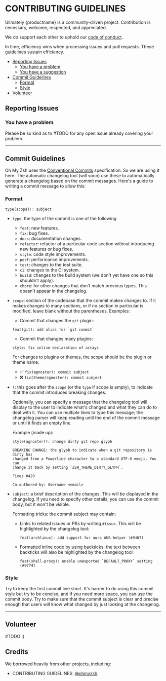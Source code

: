 # CONTRIBUTING GUIDELINES

Ulimately {productname} is a community-driven project. Contribution is necessary, welcome, respected, and appreciated.

We do support each other to uphold our [code of conduct](CODE_OF_CONDUCT.md).

In time, efficiency wins when processing issues and pull requests. These guidelines sustain efficiency.


<!-- TOC updateonsave:true depthfrom:2 -->

- [Reporting Issues](#reporting-issues)
  - [You have a problem](#you-have-a-problem)
  - [You have a suggestion](#you-have-a-suggestion)
- [Commit Guidelines](#commit-guidelines)
  - [Format](#format)
  - [Style](#style)
- [Volunteer](#volunteer)

<!-- /TOC -->

## Reporting Issues

### You have a problem

Please be so kind as to #TODO for any open issue already covering
your problem.

----

## Commit Guidelines

Oh My Zsh uses the [Conventional Commits](https://www.conventionalcommits.org/en/v1.0.0/)
specification. So we are using it here. The automatic changelog tool (will soon) use these to automatically generate
a changelog based on the commit messages. Here's a guide to writing a commit message
to allow this:

### Format

```
type(scope)!: subject
```

- `type`: the type of the commit is one of the following:

  - `feat`: new features.
  - `fix`: bug fixes.
  - `docs`: documentation changes.
  - `refactor`: refactor of a particular code section without introducing
    new features or bug fixes.
  - `style`: code style improvements.
  - `perf`: performance improvements.
  - `test`: changes to the test suite.
  - `ci`: changes to the CI system.
  - `build`: changes to the build system (we don't yet have one so this shouldn't apply).
  - `chore`: for other changes that don't match previous types. This doesn't appear
    in the changelog.

- `scope`: section of the codebase that the commit makes changes to. If it makes changes to
  many sections, or if no section in particular is modified, leave blank without the parentheses.
  Examples:

  - Commit that changes the `git` plugin:
  ```
  feat(git): add alias for `git commit`
  ```

  - Commit that changes many plugins:
  ```
  style: fix inline declaration of arrays
  ```

  For changes to plugins or themes, the scope should be the plugin or theme name:

  - ✅ `fix(agnoster): commit subject`
  - ❌ `fix(theme/agnoster): commit subject`

- `!`: this goes after the `scope` (or the `type` if scope is empty), to indicate that the commit
  introduces breaking changes.

  Optionally, you can specify a message that the changelog tool will display to the user to indicate
  what's changed and what they can do to deal with it. You can use multiple lines to type this message;
  the changelog parser will keep reading until the end of the commit message or until it finds an empty
  line.

  Example (made up):

  ```
  style(agnoster)!: change dirty git repo glyph

  BREAKING CHANGE: the glyph to indicate when a git repository is dirty has
  changed from a Powerline character to a standard UTF-8 emoji. You can
  change it back by setting `ZSH_THEME_DIRTY_GLYPH`.

  Fixes #420

  Co-authored-by: Username <email>
  ```

- `subject`: a brief description of the changes. This will be displayed in the changelog. If you need
  to specify other details, you can use the commit body, but it won't be visible.

  Formatting tricks: the commit subject may contain:

  - Links to related issues or PRs by writing `#issue`. This will be highlighted by the changelog tool:
    ```
    feat(archlinux): add support for aura AUR helper (#9467)
    ```

  - Formatted inline code by using backticks: the text between backticks will also be highlighted by
    the changelog tool:
    ```
    feat(shell-proxy): enable unexported `DEFAULT_PROXY` setting (#9774)
    ```

### Style

Try to keep the first commit line short. It's harder to do using this commit style but try to be
concise, and if you need more space, you can use the commit body. Try to make sure that the commit
subject is clear and precise enough that users will know what changed by just looking at the changelog.

----

## Volunteer

#TODO  :)


## Credits

We borrowed heavily from other projects, including:
* CONTRIBUTING GUIDELINES: [@ohmyzsh](https://github.com/ohmyzsh/ohmyzsh/blob/master/CONTRIBUTING.md)

